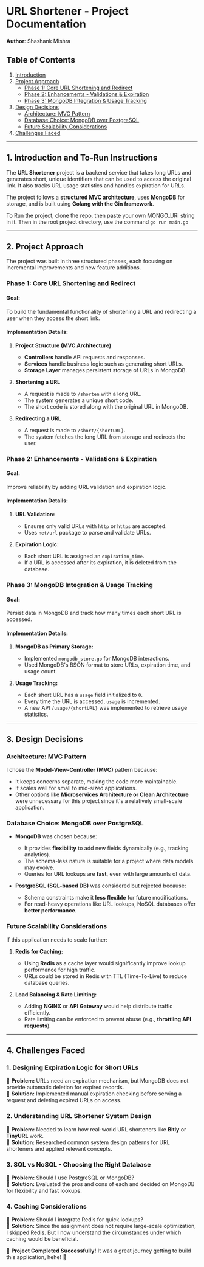 # **URL Shortener - Project Documentation**  
**Author**: Shashank Mishra   

## **Table of Contents**  
1. [Introduction](#introduction)  
2. [Project Approach](#project-approach)  
   - [Phase 1: Core URL Shortening and Redirect](#phase-1-core-url-shortening-and-redirect)  
   - [Phase 2: Enhancements - Validations & Expiration](#phase-2-enhancements---validations--expiration)  
   - [Phase 3: MongoDB Integration & Usage Tracking](#phase-3-mongodb-integration--usage-tracking)  
3. [Design Decisions](#design-decisions)  
   - [Architecture: MVC Pattern](#architecture-mvc-pattern)  
   - [Database Choice: MongoDB over PostgreSQL](#database-choice-mongodb-over-postgresql)  
   - [Future Scalability Considerations](#future-scalability-considerations)  
4. [Challenges Faced](#challenges-faced)  

---

## **1. Introduction and To-Run Instructions**  
The **URL Shortener** project is a backend service that takes long URLs and generates short, unique identifiers that can be used to access the original link. It also tracks URL usage statistics and handles expiration for URLs.  

The project follows a **structured MVC architecture**, uses **MongoDB** for storage, and is built using **Golang with the Gin framework**.  

To Run the project, clone the repo, then paste your own MONGO_URI string in it. Then in the root project directory, use the command `go run main.go`

---

## **2. Project Approach**  

The project was built in three structured phases, each focusing on incremental improvements and new feature additions.

### **Phase 1: Core URL Shortening and Redirect**  
#### **Goal:**  
To build the fundamental functionality of shortening a URL and redirecting a user when they access the short link.

#### **Implementation Details:**  
1. **Project Structure (MVC Architecture)**  
   - **Controllers** handle API requests and responses.  
   - **Services** handle business logic such as generating short URLs.  
   - **Storage Layer** manages persistent storage of URLs in MongoDB.  

2. **Shortening a URL**  
   - A request is made to `/shorten` with a long URL.  
   - The system generates a unique short code.  
   - The short code is stored along with the original URL in MongoDB.  

3. **Redirecting a URL**  
   - A request is made to `/short/{shortURL}`.  
   - The system fetches the long URL from storage and redirects the user.  

### **Phase 2: Enhancements - Validations & Expiration**  
#### **Goal:**  
Improve reliability by adding URL validation and expiration logic.

#### **Implementation Details:**  
1. **URL Validation:**  
   - Ensures only valid URLs with `http` or `https` are accepted.  
   - Uses `net/url` package to parse and validate URLs.  

2. **Expiration Logic:**  
   - Each short URL is assigned an `expiration_time`.  
   - If a URL is accessed after its expiration, it is deleted from the database.  

### **Phase 3: MongoDB Integration & Usage Tracking**  
#### **Goal:**  
Persist data in MongoDB and track how many times each short URL is accessed.

#### **Implementation Details:**  
1. **MongoDB as Primary Storage:**  
   - Implemented `mongodb_store.go` for MongoDB interactions.  
   - Used MongoDB's BSON format to store URLs, expiration time, and usage count.  

2. **Usage Tracking:**  
   - Each short URL has a `usage` field initialized to `0`.  
   - Every time the URL is accessed, `usage` is incremented.  
   - A new API `/usage/{shortURL}` was implemented to retrieve usage statistics.  

---

## **3. Design Decisions**  

### **Architecture: MVC Pattern**  
I chose the **Model-View-Controller (MVC)** pattern because:  
- It keeps concerns separate, making the code more maintainable.  
- It scales well for small to mid-sized applications.  
- Other options like **Microservices Architecture or Clean Architecture** were unnecessary for this project since it's a relatively small-scale application.

### **Database Choice: MongoDB over PostgreSQL**  
- **MongoDB** was chosen because:  
   - It provides **flexibility** to add new fields dynamically (e.g., tracking analytics).  
   - The schema-less nature is suitable for a project where data models may evolve.  
   - Queries for URL lookups are **fast**, even with large amounts of data.

- **PostgreSQL (SQL-based DB)** was considered but rejected because:  
   - Schema constraints make it **less flexible** for future modifications.  
   - For read-heavy operations like URL lookups, NoSQL databases offer **better performance**.  

### **Future Scalability Considerations**  
If this application needs to scale further:  
1. **Redis for Caching:**  
   - Using **Redis** as a cache layer would significantly improve lookup performance for high traffic.  
   - URLs could be stored in Redis with TTL (Time-To-Live) to reduce database queries.  

2. **Load Balancing & Rate Limiting:**  
   - Adding **NGINX** or **API Gateway** would help distribute traffic efficiently.  
   - Rate limiting can be enforced to prevent abuse (e.g., **throttling API requests**).  

---

## **4. Challenges Faced**  

### **1. Designing Expiration Logic for Short URLs**  
🔹 **Problem:** URLs need an expiration mechanism, but MongoDB does not provide automatic deletion for expired records.  
🔹 **Solution:** Implemented manual expiration checking before serving a request and deleting expired URLs on access.  

### **2. Understanding URL Shortener System Design**  
🔹 **Problem:** Needed to learn how real-world URL shorteners like **Bitly** or **TinyURL** work.  
🔹 **Solution:** Researched common system design patterns for URL shorteners and applied relevant concepts.  

### **3. SQL vs NoSQL - Choosing the Right Database**  
🔹 **Problem:** Should I use PostgreSQL or MongoDB?  
🔹 **Solution:** Evaluated the pros and cons of each and decided on MongoDB for flexibility and fast lookups.  

### **4. Caching Considerations**  
🔹 **Problem:** Should I integrate Redis for quick lookups?  
🔹 **Solution:** Since the assignment does not require large-scale optimization, I skipped Redis. But I now understand the circumstances under which caching would be beneficial.  



🎯 **Project Completed Successfully!** It was a great journey getting to build this application, hehe! 🚀
